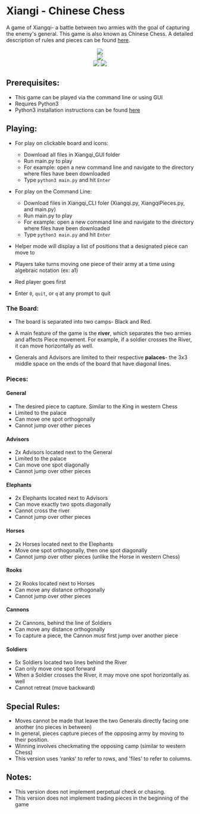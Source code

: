 # Xiangi - Chinese Chess

A game of Xiangqi- a battle between two armies with the goal of capturing the enemy's
general. This game is also known as Chinese Chess. A detailed description of rules and pieces can be found [here](https://en.wikipedia.org/wiki/Xiangqi).
<p align="center">
<img src="https://raw.githubusercontent.com/mcastillo22/Xiangqi/master/Screenshots/example2.gif"><br>
<img src="https://raw.githubusercontent.com/mcastillo22/Xiangqi/master/Screenshots/check.gif"><br>
<img src="https://raw.githubusercontent.com/mcastillo22/Xiangqi/master/Screenshots/main.png">
<img src="https://raw.githubusercontent.com/mcastillo22/Xiangqi/master/Screenshots/helper.png">
</p>

## Prerequisites:
* This game can be played via the command line or using GUI
* Requires Python3
* Python3 installation instructions can be found [here](https://realpython.com/installing-python/)

## Playing:
* For play on clickable board and icons:
  * Download all files in Xiangqi_GUI folder
  * Run main.py to play
  * For example: open a new command line and navigate to the directory where files have been downloaded
  * Type `python3 main.py` and hit `Enter`
* For play on the Command Line:
  * Download files in Xiangqi_CLI foler (Xiangqi.py, XiangqiPieces.py, and main.py)
  * Run main.py to play
  * For example: open a new command line and navigate to the directory where files have been downloaded
  * Type `python3 main.py` and hit `Enter`
* Helper mode will display a list of positions that a designated piece can move to


* Players take turns moving one piece of their army at a time using algebraic notation (ex: a1)
* Red player goes first
* Enter `0`, `quit`, or `q` at any prompt to quit

### The Board:
* The board is separated into two camps- Black and Red.

* A main feature of the game is the **river**, which separates the two armies and affects Piece movement.
For example, if a soldier crosses the River, it can move horizontally as well.

* Generals and Advisors are limited to their respective **palaces**- the 3x3 middle space on the ends of the board that have diagonal lines.

### Pieces:
#### General
* The desired piece to capture. Similar to the King in western Chess
* Limited to the palace
* Can move one spot orthogonally
* Cannot jump over other pieces

#### Advisors
* 2x Advisors located next to the General
* Limited to the palace
* Can move one spot diagonally
* Cannot jump over other pieces

#### Elephants
* 2x Elephants located next to Advisors
* Can move exactly two spots diagonally
* Cannot cross the river
* Cannot jump over other pieces

#### Horses
* 2x Horses located next to the Elephants
* Move one spot orthogonally, then one spot diagonally
* Cannot jump over other pieces (unlike the Horse in western Chess)

#### Rooks
* 2x Rooks located next to Horses
* Can move any distance orthogonally
* Cannot jump over other pieces

#### Cannons
* 2x Cannons, behind the line of Soldiers
* Can move any distance orthogonally
* To capture a piece, the Cannon *must* first jump over another piece

#### Soldiers
* 5x Soldiers located two lines behind the River 
* Can only move one spot forward
* When a Soldier crosses the River, it may move one spot horizontally as well
* Cannot retreat (move backward)

## Special Rules:
* Moves cannot be made that leave the two Generals directly facing one another (no pieces in between)
* In general, pieces capture pieces of the opposing army by moving to their position.
* Winning involves checkmating the opposing camp (similar to western Chess)
* This version uses 'ranks' to refer to rows, and 'files' to refer to columns.

## Notes:
* This version does not implement perpetual check or chasing.
* This version does not implement trading pieces in the beginning of the game